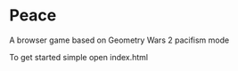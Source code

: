 # Peace
A browser game based on Geometry Wars 2 pacifism mode

To get started simple open index.html